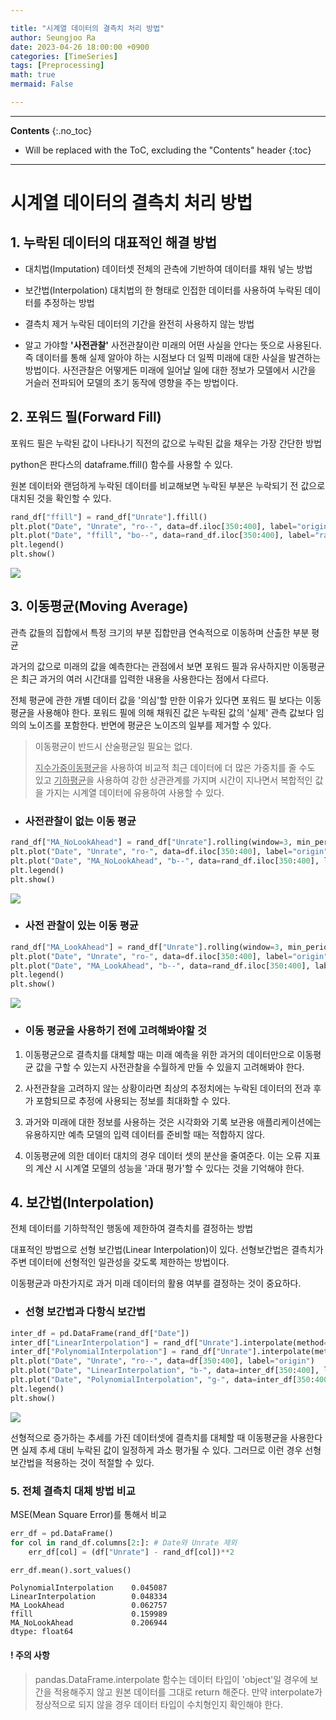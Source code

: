 ```yaml
---

title: "시계열 데이터의 결측치 처리 방법"
author: Seungjoo Ra
date: 2023-04-26 18:00:00 +0900
categories: [TimeSeries]
tags: [Preprocessing]
math: true
mermaid: False

---
```


---

**Contents**
{:.no_toc}

* Will be replaced with the ToC, excluding the "Contents" header
  {:toc}

---

# 시계열 데이터의 결측치 처리 방법

## 1. 누락된 데이터의 대표적인 해결 방법

- 대치법(Imputation)
  데이터셋 전체의 관측에 기반하여 데이터를 채워 넣는 방법

- 보간법(Interpolation)
  대치법의 한 형태로 인접한 데이터를 사용하여 누락된 데이터를 추정하는 방법

- 결측치 제거
  누락된 데이터의 기간을 완전히 사용하지 않는 방법
* 알고 가야할 **'사전관찰'**
  사전관찰이란 미래의 어떤 사실을 안다는 뜻으로 사용된다. 즉 데이터를 통해 실제 알아야 하는 시점보다 더 일찍 미래에 대한 사실을 발견하는 방법이다.
  사전관찰은 어떻게든 미래에 일어날 일에 대한 정보가 모델에서 시간을 거슬러 전파되어 모델의 초기 동작에 영향을 주는 방법이다.

## 2. 포워드 필(Forward Fill)

포워드 필은 누락된 값이 나타나기 직전의 값으로 누락된 값을 채우는 가장 간단한 방법

python은 판다스의 dataframe.ffill() 함수를 사용할 수 있다.

원본 데이터와 랜덤하게 누락된 데이터를 비교해보면 누락된 부분은 누락되기 전 값으로 대치된 것을 확인할 수 있다.

```python
rand_df["ffill"] = rand_df["Unrate"].ffill()
plt.plot("Date", "Unrate", "ro--", data=df.iloc[350:400], label="origin");
plt.plot("Date", "ffill", "bo--", data=rand_df.iloc[350:400], label="random ffill");
plt.legend()
plt.show()
```

![](/blog_img/2023-04-26-TimeSeries-MissingValue/ffill.png)

## 3. 이동평균(Moving Average)

관측 값들의 집합에서 특정 크기의 부분 집합만큼 연속적으로 이동하며 산출한 부분 평균

과거의 값으로 미래의 값을 예측한다는 관점에서 보면 포워드 필과 유사하지만 이동평균은 최근 과거의 여러 시간대를 입력한 내용을 사용한다는 점에서 다르다.

전체 평균에 관한 개별 데이터 값을 '의심'할 만한 이유가 있다면 포워드 필 보다는 이동평균을 사용해야 한다. 포워드 필에 의해 채워진 값은 누락된 값의 '실제' 관측 값보다 임의의 노이즈를 포함한다. 반면에 평균은 노이즈의 일부를 제거할 수 있다.

> 이동평균이 반드시 산술평균일 필요는 없다.
> 
> <u>지수가중이동평균</u>을 사용하여 비교적 최근 데이터에 더 많은 가중치를 줄 수도 있고 <u>기하평균</u>을 사용하여 강한 상관관계를 가지며 시간이 지나면서 복합적인 값을 가지는 시계열 데이터에 유용하여 사용할 수 있다.

- ### 사전관찰이 없는 이동 평균

```python
rand_df["MA_NoLookAhead"] = rand_df["Unrate"].rolling(window=3, min_periods=1).mean()
plt.plot("Date", "Unrate", "ro-", data=df.iloc[350:400], label="origin")
plt.plot("Date", "MA_NoLookAhead", "b--", data=rand_df.iloc[350:400], label="NoLookAhead")
plt.legend()
plt.show()
```

![](/blog_img/2023-04-26-TimeSeries-MissingValue/ma_nolookahead.png)

- ### 사전 관찰이 있는 이동 평균

```python
rand_df["MA_LookAhead"] = rand_df["Unrate"].rolling(window=3, min_periods=1, center=True).mean()
plt.plot("Date", "Unrate", "ro-", data=df.iloc[350:400], label="origin")
plt.plot("Date", "MA_LookAhead", "b--", data=rand_df.iloc[350:400], label="LookAhead")
plt.legend()
plt.show()
```

![](/blog_img/2023-04-26-TimeSeries-MissingValue/ma_lookahead.png)

- ### 이동 평균을 사용하기 전에 고려해봐야할 것
1. 이동평균으로 결측치를 대체할 때는 미래 예측을 위한 과거의 데이터만으로 이동평균 값을 구할 수 있는지 사전관찰을 수월하게 만들 수 있을지 고려해봐야 한다.

2. 사전관찰을 고려하지 않는 상황이라면 최상의 추정치에는 누락된 데이터의 전과 후가 포함되므로 추정에 사용되는 정보를 최대화할 수 있다. 

3. 과거와 미래에 대한 정보를 사용하는 것은 시각화와 기록 보관용 애플리케이션에는 유용하지만 예측 모델의 입력 데이터를 준비할 때는 적합하지 않다.

4. 이동평균에 의한 데이터 대치의 경우 데이터 셋의 분산을 줄여준다. 이는 오류 지표의 계산 시 시계열 모델의 성능을 '과대 평가'할 수 있다는 것을 기억해야 한다.

## 4. 보간법(Interpolation)

전체 데이터를 기하학적인 행동에 제한하여 결측치를 결정하는 방법

대표적인 방법으로 선형 보간법(Linear Interpolation)이 있다. 선형보간법은 결측치가 주변 데이터에 선형적인 일관성을 갖도록 제한하는 방법이다.

이동평균과 마찬가지로 과거 미래 데이터의 활용 여부를 결정하는 것이 중요하다.

- ### 선형 보간법과 다항식 보간법

```python
inter_df = pd.DataFrame(rand_df["Date"])
inter_df["LinearInterpolation"] = rand_df["Unrate"].interpolate(method="linear")
inter_df["PolynomialInterpolation"] = rand_df["Unrate"].interpolate(method="polynomial", order=2)
plt.plot("Date", "Unrate", "ro--", data=df[350:400], label="origin")
plt.plot("Date", "LinearInterpolation", "b-", data=inter_df[350:400], label="linear")
plt.plot("Date", "PolynomialInterpolation", "g-", data=inter_df[350:400], label="Polynomial")
plt.legend()
plt.show()
```

![](/blog_img/2023-04-26-TimeSeries-MissingValue/Linear_Polynomial.png)

선형적으로 증가하는 추세를 가진 데이터셋에 결측치를 대체할 때 이동평균을 사용한다면 실제 추세 대비 누락된 값이 일정하게 과소 평가될 수 있다. 그러므로 이런 경우 선형 보간법을 적용하는 것이 적절할 수 있다.

### 5. 전체 결측치 대체 방법 비교

MSE(Mean Square Error)를 통해서 비교

```python
err_df = pd.DataFrame()
for col in rand_df.columns[2:]: # Date와 Unrate 제외
    err_df[col] = (df["Unrate"] - rand_df[col])**2

err_df.mean().sort_values()
```

```
PolynomialInterpolation    0.045087
LinearInterpolation        0.048334
MA_LookAhead               0.062757
ffill                      0.159989
MA_NoLookAhead             0.206944
dtype: float64
```

#### ! 주의 사항

> pandas.DataFrame.interpolate 함수는 데이터 타입이 'object'일 경우에 보간을 적용해주지 않고 원본 데이터를 그대로 return 해준다. 만약 interpolate가 정상적으로 되지 않을 경우 데이터 타입이 수치형인지 확인해야 한다.
